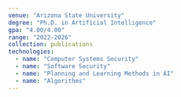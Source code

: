 ```yaml
---
venue: "Arizona State University"
degree: "Ph.D. in Artificial Intelligence"
gpa: "4.00/4.00"
range: "2022-2026"
collection: publications
technologies:
  - name: "Computer Systems Security"
  - name: "Software Security"
  - name: "Planning and Learning Methods in AI"
  - name: "Algorithms"
---
```

